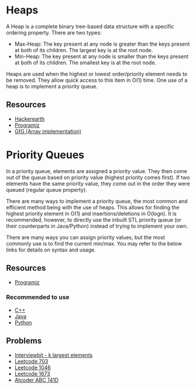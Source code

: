 # Heaps

A Heap is a complete binary tree-based data structure with a specific ordering property. There are two types:

- Max-Heap: The key present at any node is greater than the keys present at both of its children. The largest key is at the root node.
- Min-Heap: The key present at any node is smaller than the keys present at both of its children. The smallest key is at the root node.

Heaps are used when the highest or lowest order/priority element needs to be removed. They allow quick access to this item in O(1) time. One use of a heap is to implement a priority queue.

## Resources

* [Hackerearth](https://www.hackerearth.com/practice/notes/heaps-and-priority-queues/)
* [Programiz](https://www.programiz.com/dsa/heap-data-structure)
* [GfG (Array implementation)](https://www.geeksforgeeks.org/building-heap-from-array/)


# Priority Queues

In a priority queue, elements are assigned a priority value. They then come out of the queue based on priority value (highest priority comes first). If two elements have the same priority value, they come out in the order they were queued (regular queue property).

There are many ways to implement a priority queue, the most common and efficient method being with the use of heaps. This allows for finding the highest priority element in O(1) and insertions/deletions in O(logn). It is recommended, however, to directly use the inbuilt STL priority queue (or their counterparts in Java/Python) instead of trying to implement your own.

There are many ways you can assign priority values, but the most commonly use is to find the current min/max. You may refer to the below links for details on syntax and usage.

## Resources

* [Programiz](https://www.programiz.com/dsa/priority-queue)

### Recommended to use

- [C++](https://www.geeksforgeeks.org/priority-queue-in-cpp-stl/)
- [Java](https://www.geeksforgeeks.org/priority-queue-class-in-java-2/)
- [Python](https://www.geeksforgeeks.org/heap-queue-or-heapq-in-python/)

## Problems

* [Interviewbit - k largest elements](https://www.interviewbit.com/problems/k-largest-elements/)
* [Leetcode 703](https://leetcode.com/problems/kth-largest-element-in-a-stream/)
* [Leetcode 1046](https://leetcode.com/problems/last-stone-weight/)
* [Leetcode 1673](https://leetcode.com/problems/find-the-most-competitive-subsequence/)
* [Atcoder ABC 141D](https://atcoder.jp/contests/abc141/tasks/abc141_d)
